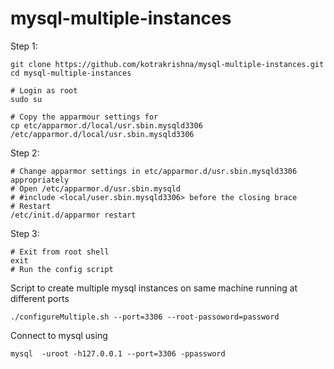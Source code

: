 mysql-multiple-instances
========================

Step 1:
```
git clone https://github.com/kotrakrishna/mysql-multiple-instances.git
cd mysql-multiple-instances

# Login as root
sudo su

# Copy the apparmour settings for 
cp etc/apparmor.d/local/usr.sbin.mysqld3306 /etc/apparmor.d/local/usr.sbin.mysqld3306
```
Step 2:
```
# Change apparmor settings in etc/apparmor.d/usr.sbin.mysqld3306 appropriately
# Open /etc/apparmor.d/usr.sbin.mysqld
# #include <local/user.sbin.mysqld3306> before the closing brace
# Restart 
/etc/init.d/apparmor restart
```
Step 3:
```
# Exit from root shell
exit
# Run the config script
```
Script to create multiple mysql instances on same machine running at different ports
```
./configureMultiple.sh --port=3306 --root-passoword=password
```
Connect to mysql using 
```
mysql  -uroot -h127.0.0.1 --port=3306 -ppassword
```
